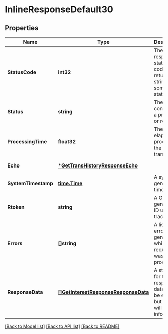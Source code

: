 # InlineResponseDefault30

## Properties
Name | Type | Description | Notes
------------ | ------------- | ------------- | -------------
**StatusCode** | **int32** | The response status code. May return a string for some statuses. | [default to null]
**Status** | **string** | The condition of a process or response | [default to null]
**ProcessingTime** | **float32** | The time elapsed in processing the transaction | [default to null]
**Echo** | [***GetTransHistoryResponseEcho**](GetTransHistoryResponse_echo.md) |  | [default to null]
**SystemTimestamp** | [**time.Time**](time.Time.md) | A system generated timestamp | [default to null]
**Rtoken** | **string** | A Galileo-generated ID used for tracking | [default to null]
**Errors** | **[]string** | A list of errors generated while the request was processed | [optional] [default to null]
**ResponseData** | [**[]GetInterestResponseResponseData**](GetInterestResponse_response_data.md) | A structure for the response data. It can be empty but usually will contain information. | [optional] [default to null]

[[Back to Model list]](../README.md#documentation-for-models) [[Back to API list]](../README.md#documentation-for-api-endpoints) [[Back to README]](../README.md)

